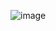 ![image](https://github.com/SrishtiMalkoti16/TELECOM_CHURN_ANALYSIS/assets/162290652/c1b8ef80-9dfa-4d63-bb72-72841d8f6a42)
